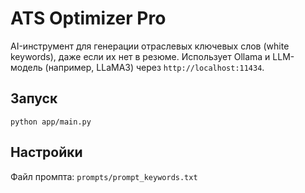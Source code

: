 
# ATS Optimizer Pro

AI-инструмент для генерации отраслевых ключевых слов (white keywords), даже если их нет в резюме. Использует Ollama и LLM-модель (например, LLaMA3) через `http://localhost:11434`.

## Запуск
```
python app/main.py
```

## Настройки
Файл промпта: `prompts/prompt_keywords.txt`
